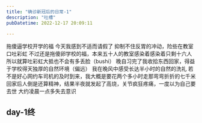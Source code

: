 ```yaml
---
title: "确诊新冠后的日常-1"
description: "吐槽"
pubDatetime: 2022-12-17 20:09:11
 
---
```

拖傻逼学校开学的福
今天我感到不适而请假了
抑制不住反胃的冲动，险些在教室口吐彩虹
不过还是拖傻卵学校的福，本来五十人的教室感染着感染着只剩十六人
所以就算吐彩虹大抵也不会有多丢脸（bushi）
晚自习完了我收拾东西回家，得益于学校得天独厚的自然环境（偏远）
我在晚风中感受长达半小时的自然的洗礼
若不是好心网约车司机的及时到来，我大概是要花两个多小时走那弯弯折折的七千米
回家后人倒是还算精神，结果半夜就发起了高烧，关节疯狂疼痛，一度以为自己要去世
大约凌晨一点多失去意识

## day-1终
